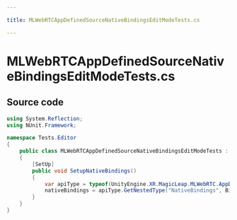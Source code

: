 ```yaml
---

title: MLWebRTCAppDefinedSourceNativeBindingsEditModeTests.cs

---
```



# MLWebRTCAppDefinedSourceNativeBindingsEditModeTests.cs









## Source code

```csharp
using System.Reflection;
using NUnit.Framework;

namespace Tests.Editor
{
    public class MLWebRTCAppDefinedSourceNativeBindingsEditModeTests : NativeBindingsTests
    {
        [SetUp]
        public void SetupNativeBindings()
        {
            var apiType = typeof(UnityEngine.XR.MagicLeap.MLWebRTC.AppDefinedSource);
            nativeBindings = apiType.GetNestedType("NativeBindings", BindingFlags.NonPublic);
        }
    }
}
```



